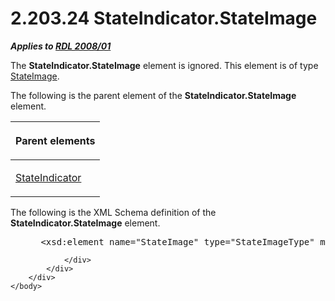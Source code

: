 <html dir="LTR" xmlns:mshelp="http://msdn.microsoft.com/mshelp" xmlns:ddue="http://ddue.schemas.microsoft.com/authoring/2003/5" xmlns:xlink="http://www.w3.org/1999/xlink" xmlns:tool="http://www.microsoft.com/tooltip">
    <head>
        <meta http-equiv="Content-Type" content="text/html; CHARSET=utf-8"></meta>
        <meta name="save" content="history"></meta>
        <title>2.203.24 StateIndicator.StateImage</title>
        <xml>
            <mshelp:toctitle title="2.203.24 StateIndicator.StateImage"></mshelp:toctitle>
            <mshelp:rltitle title="[MS-RDL]: StateIndicator.StateImage"></mshelp:rltitle>
            <mshelp:keyword index="A" term="bd6de5fa-6906-4594-ae04-585459671530"></mshelp:keyword>
            <mshelp:attr name="DCSext.ContentType" value="open specification"></mshelp:attr>
            <mshelp:attr name="AssetID" value="bd6de5fa-6906-4594-ae04-585459671530"></mshelp:attr>
            <mshelp:attr name="TopicType" value="kbRef"></mshelp:attr>
            <mshelp:attr name="DCSext.Title" value="[MS-RDL]: StateIndicator.StateImage" />
        </xml>
    </head>
    <body>
        <div id="header">
            <h1 class="heading">2.203.24 StateIndicator.StateImage</h1>
        </div>
        <div id="mainSection">
            <div id="mainBody">
                <div id="allHistory" class="saveHistory"></div>
                <div id="sectionSection0" class="section" name="collapseableSection">
                    

<p><b><i>Applies to </i></b><a href="1e855f94-4617-47e4-b89e-0856c6cb420f.htm"><b><i><span>RDL 2008/01</span></i></b></a></p>

<p>The <b>StateIndicator.StateImage</b> element is ignored.
This element is of type <a href="03fb261c-068b-404b-90bb-a744c3cd69bf.htm">StateImage</a>.</p>

<p>The following is the parent element of the <b>StateIndicator.StateImage</b>
element.</p>

<table>
 <thead>
  <tr>
   <th>
   <p>Parent elements</p>
   </th>
  </tr>
 </thead>
 <tr>
  <td>
  <p><a href="a2711217-7047-4b0a-86d1-d01b5479e2cb.htm">StateIndicator</a></p>
  </td>
 </tr>
</table>

<p>The following is the XML Schema definition of the <b>StateIndicator.StateImage</b>
element.</p>

<dl>
<dd>
<div><pre> &lt;xsd:element name=&quot;StateImage&quot; type=&quot;StateImageType&quot; minOccurs=&quot;0&quot; /&gt;
</pre></div>
</dd></dl>


                </div>
            </div>
        </div>
    </body>
</html>